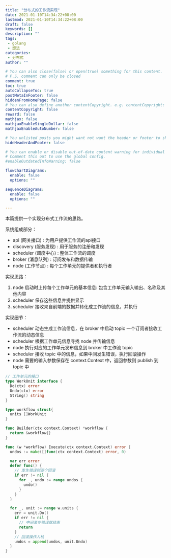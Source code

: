 ```yaml
---
title: "分布式的工作流实现"
date: 2021-01-10T14:34:22+08:00
lastmod: 2021-01-10T14:34:22+08:00
draft: false
keywords: []
description: ""
tags: 
 - golang
 - 想法
categories: 
 - 分布式
author: ""

# You can also close(false) or open(true) something for this content.
# P.S. comment can only be closed
comment: true
toc: true
autoCollapseToc: true
postMetaInFooter: false
hiddenFromHomePage: false
# You can also define another contentCopyright. e.g. contentCopyright: "This is another copyright."
contentCopyright: false
reward: false
mathjax: false
mathjaxEnableSingleDollar: false
mathjaxEnableAutoNumber: false

# You unlisted posts you might want not want the header or footer to show
hideHeaderAndFooter: false

# You can enable or disable out-of-date content warning for individual post.
# Comment this out to use the global config.
#enableOutdatedInfoWarning: false

flowchartDiagrams:
  enable: false
  options: ""

sequenceDiagrams: 
  enable: false
  options: ""

---
```


本篇提供一个实现分布式工作流的思路。

系统组成部分：
- api (网关接口) : 为用户提供工作流的api接口
- discovery (服务发现) : 用于服务的注册和发现
- scheduler (调度中心) : 整体工作流的调度
- broker (消息队列) : 订阅发布和数据传输 
- node (工作节点) : 每个工作单元的提供者和执行者

实现思路：
1. node 启动时上传每个工作单元的基本信息: 包含工作单元输入输出、名称及其他内容
2. scheduler 保存这些信息并提供显示
3. scheduler 接收来自前端的数据并转化成工作流的信息，并执行

实现细节：
- scheduler 动态生成工作流信息，在 broker 中启动 topic 一个订阅者接收工作流的动态信息
- scheduler 根据工作单元信息寻找 node 并传输信息
- node 执行对应的工作单元发布信息到 broker 中工作流 topic
- scheduler 接收 topic 中的信息，如果中间发生错误，执行回滚操作
- node 需要的输入参数保存在 context.Context 中，返回参数则 publish 到 topic 中

```go
// 工作单元的接口
type WorkUnit interface {
  Do(ctx) error
  Undo(ctx) error
  String() string
}
```

```go
type workflow struct{
  units []WorkUnit
}

func Builder(ctx context.Context) *workflow {
  return &workflow{}
} 

func (w *workflow) Execute(ctx context.Context) error {
  undos := make([]func(ctx context.Context) error, 0)

  var err error
  defer func() {
    // 发生错误则逐个回滚
    if err != nil {
      for _, undo := range undos {
        undo()
      }
    }
  }

  for _, unit := range w.units {
    err = unit.Do()
    if err != nil {
      // 中间某步错误就结束
      return
    }
    // 回滚操作入栈
    undos = append(undos, unit.Undo)
  }
} 
```